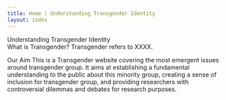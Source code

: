 ```yaml
---
title: Home | Understanding Transgender Identity
layout: index
---
```


<div id = "heading">
Understanding Transgender Identity
</div>

<div id ="container">
What is Transgender?
    Transgender refers to XXXX.

Our Aim
    This is a Transgender website covering the most emergent issues around transgender group. It aims at establishing a fundamental understanding to the public about this minority group, creating a sense of inclusion for transgender group, and providing researchers with controversial dilemmas and debates for research purposes.
</div>

